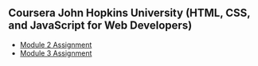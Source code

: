 ## Coursera John Hopkins University (HTML, CSS, and JavaScript for Web Developers)
- [Module 2 Assignment](https://winstencoellins.github.io/Coursera-Web-Development/Assignments/module2-solution/)
- [Module 3 Assignment](https://winstencoellins.github.io/Coursera-Web-Development/Assignments/module3-solution/)
